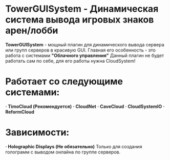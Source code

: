 # TowerGUISystem - Динамическая система вывода игровых знаков арен/лобби

**TowerGUISystem** - мощный плагин для динамического вывода сервера или групп серверов в красивую GUI.
Главная его особенность - это работа с системами **"Облачного управления"**
Данный плагин не будет работать сам по себе, для его работы нужна CloudSystem!

# Работает со следующиме системами:
 **· TimoCloud (Рекомендуется)**
 **· CloudNet**
 **· CaveCloud**
 **· CloudSystemIO**
 **· ReformCloud**

# Зависимости:
 **· Holographic Displays (Не обязательно)**
  Только для создания голограмм с выводом онлайна по группе серверов.

